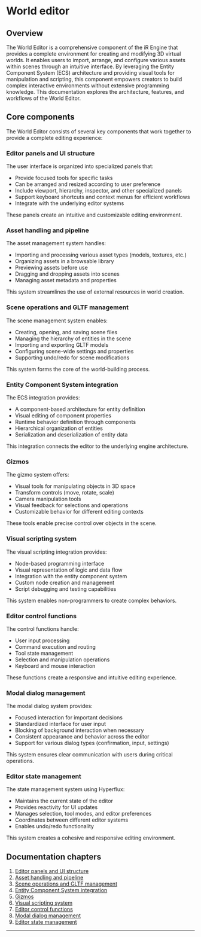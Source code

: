 # World editor

## Overview

The World Editor is a comprehensive component of the iR Engine that provides a complete environment for creating and modifying 3D virtual worlds. It enables users to import, arrange, and configure various assets within scenes through an intuitive interface. By leveraging the Entity Component System (ECS) architecture and providing visual tools for manipulation and scripting, this component empowers creators to build complex interactive environments without extensive programming knowledge. This documentation explores the architecture, features, and workflows of the World Editor.

## Core components

The World Editor consists of several key components that work together to provide a complete editing experience:

### Editor panels and UI structure

The user interface is organized into specialized panels that:

- Provide focused tools for specific tasks
- Can be arranged and resized according to user preference
- Include viewport, hierarchy, inspector, and other specialized panels
- Support keyboard shortcuts and context menus for efficient workflows
- Integrate with the underlying editor systems

These panels create an intuitive and customizable editing environment.

### Asset handling and pipeline

The asset management system handles:

- Importing and processing various asset types (models, textures, etc.)
- Organizing assets in a browsable library
- Previewing assets before use
- Dragging and dropping assets into scenes
- Managing asset metadata and properties

This system streamlines the use of external resources in world creation.

### Scene operations and GLTF management

The scene management system enables:

- Creating, opening, and saving scene files
- Managing the hierarchy of entities in the scene
- Importing and exporting GLTF models
- Configuring scene-wide settings and properties
- Supporting undo/redo for scene modifications

This system forms the core of the world-building process.

### Entity Component System integration

The ECS integration provides:

- A component-based architecture for entity definition
- Visual editing of component properties
- Runtime behavior definition through components
- Hierarchical organization of entities
- Serialization and deserialization of entity data

This integration connects the editor to the underlying engine architecture.

### Gizmos

The gizmo system offers:

- Visual tools for manipulating objects in 3D space
- Transform controls (move, rotate, scale)
- Camera manipulation tools
- Visual feedback for selections and operations
- Customizable behavior for different editing contexts

These tools enable precise control over objects in the scene.

### Visual scripting system

The visual scripting integration provides:

- Node-based programming interface
- Visual representation of logic and data flow
- Integration with the entity component system
- Custom node creation and management
- Script debugging and testing capabilities

This system enables non-programmers to create complex behaviors.

### Editor control functions

The control functions handle:

- User input processing
- Command execution and routing
- Tool state management
- Selection and manipulation operations
- Keyboard and mouse interaction

These functions create a responsive and intuitive editing experience.

### Modal dialog management

The modal dialog system provides:

- Focused interaction for important decisions
- Standardized interface for user input
- Blocking of background interaction when necessary
- Consistent appearance and behavior across the editor
- Support for various dialog types (confirmation, input, settings)

This system ensures clear communication with users during critical operations.

### Editor state management

The state management system using Hyperflux:

- Maintains the current state of the editor
- Provides reactivity for UI updates
- Manages selection, tool modes, and editor preferences
- Coordinates between different editor systems
- Enables undo/redo functionality

This system creates a cohesive and responsive editing environment.

## Documentation chapters

1. [Editor panels and UI structure](01_editor_panels___ui_structure_.md)
2. [Asset handling and pipeline](02_asset_handling___pipeline_.md)
3. [Scene operations and GLTF management](03_scene_operations___gltf_management_.md)
4. [Entity Component System integration](04_entity_component_system__ecs____editor_integration_.md)
5. [Gizmos](05_gizmos_.md)
6. [Visual scripting system](06_visual_scripting_system_.md)
7. [Editor control functions](07_editor_control_functions_.md)
8. [Modal dialog management](08_modal_dialog_management_.md)
9. [Editor state management](09_editor_state_management__hyperflux__.md)

---


